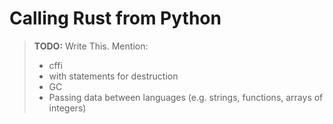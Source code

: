 # Calling Rust from Python

> **TODO:** Write This. Mention:
> 
> - cffi
> - with statements for destruction
> - GC
> - Passing data between languages (e.g. strings, functions, arrays of integers)

